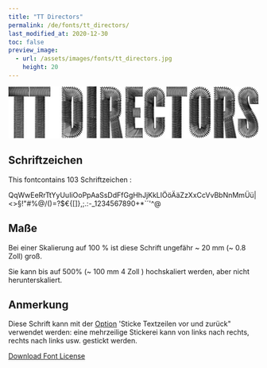```yaml
---
title: "TT Directors"
permalink: /de/fonts/tt_directors/
last_modified_at: 2020-12-30
toc: false
preview_image:
  - url: /assets/images/fonts/tt_directors.jpg
    height: 20
---
```

![TT Directors](/assets/images/fonts/tt_directors.jpg)


## Schriftzeichen

This fontcontains 103 Schriftzeichen :

QqWwEeRrTtYyUuIiOoPpAaSsDdFfGgHhJjKkLlÖöÄäZzXxCcVvBbNnMmÜü|<>§!"#%@/()=?$€{[]}\,;.:-_1234567890+*`´'^@

## Maße

Bei einer Skalierung auf 100 % ist diese Schrift ungefähr ~ 20 mm (~ 0.8 Zoll) groß.

Sie kann bis auf 500% (~ 100 mm 4 Zoll ) hochskaliert  werden, aber nicht herunterskaliert.

## Anmerkung

Diese Schrift kann mit der [Option](https://inkstitch.org/de/docs/lettering/#optionen) 'Sticke Textzeilen vor und zurück" verwendet werden: eine mehrzeilige Stickerei kann von links nach rechts, rechts nach links usw. gestickt werden. 


[Download Font License](https://github.com/inkstitch/inkstitch/tree/main/fonts/tt_directors/LICENSE)

